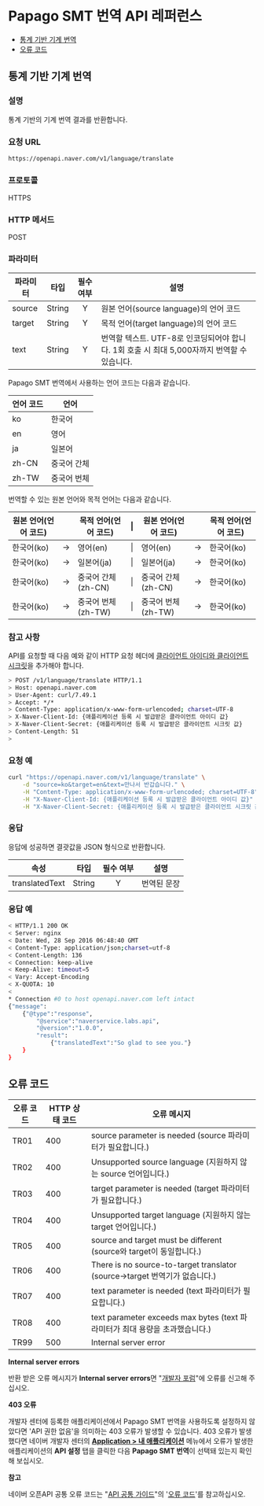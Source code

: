 # Papago SMT 번역 API 레퍼런스

- [통계 기반 기계 번역](#통계-기반-기계-번역)
- [오류 코드](#오류-코드)

## 통계 기반 기계 번역

### 설명

통계 기반의 기계 번역 결과를 반환합니다.

### 요청 URL

```sh
https://openapi.naver.com/v1/language/translate
```

### 프로토콜

HTTPS

### HTTP 메서드

POST

### 파라미터

|파라미터|타입|필수 여부|설명|
|---|---|:-:|----|
|source|String|Y|원본 언어(source language)의 언어 코드|
|target|String|Y|목적 언어(target language)의 언어 코드|
|text|String|Y|번역할 텍스트. UTF-8로 인코딩되어야 합니다. 1회 호출 시 최대 5,000자까지 번역할 수 있습니다.|

Papago SMT 번역에서 사용하는 언어 코드는 다음과 같습니다.

|언어 코드|언어|
|---|---|
|ko|한국어|
|en|영어|
|ja|일본어|
|zh-CN|중국어 간체|
|zh-TW|중국어 번체|

번역할 수 있는 원본 언어와 목적 언어는 다음과 같습니다.

|원본 언어(언어 코드)||목적 언어(언어 코드)|\||원본 언어(언어 코드)||목적 언어(언어 코드)|
|---|:-:|---|:-:|---|:-:|---|
|한국어(ko)|&rarr;|영어(en)|\||영어(en)|&rarr;|한국어(ko)|
|한국어(ko)|&rarr;|일본어(ja)|\||일본어(ja)|&rarr;|한국어(ko)|
|한국어(ko)|&rarr;|중국어 간체(zh-CN)|\||중국어 간체(zh-CN)|&rarr;|한국어(ko)|
|한국어(ko)|&rarr;|중국어 번체(zh-TW)|\||중국어 번체(zh-TW)|&rarr;|한국어(ko)|


### 참고 사항

API를 요청할 때 다음 예와 같이 HTTP 요청 헤더에 [클라이언트 아이디와 클라이언트 시크릿](https://developers.naver.com/docs/common/openapiguide/appregister.md#클라이언트-아이디와-클라이언트-시크릿-확인)을 추가해야 합니다.

```sh
> POST /v1/language/translate HTTP/1.1
> Host: openapi.naver.com
> User-Agent: curl/7.49.1
> Accept: */*
> Content-Type: application/x-www-form-urlencoded; charset=UTF-8
> X-Naver-Client-Id: {애플리케이션 등록 시 발급받은 클라이언트 아이디 값}
> X-Naver-Client-Secret: {애플리케이션 등록 시 발급받은 클라이언트 시크릿 값}
> Content-Length: 51
>
```

### 요청 예

```sh
curl "https://openapi.naver.com/v1/language/translate" \
    -d "source=ko&target=en&text=만나서 반갑습니다." \
    -H "Content-Type: application/x-www-form-urlencoded; charset=UTF-8" \
    -H "X-Naver-Client-Id: {애플리케이션 등록 시 발급받은 클라이언트 아이디 값}" \
    -H "X-Naver-Client-Secret: {애플리케이션 등록 시 발급받은 클라이언트 시크릿 값}" -v
```

### 응답

응답에 성공하면 결괏값을 JSON 형식으로 반환합니다.

|속성|타입|필수 여부|설명|
|---|---|:-:|----|
|translatedText|String|Y|번역된 문장|

### 응답 예

```sh
< HTTP/1.1 200 OK
< Server: nginx
< Date: Wed, 28 Sep 2016 06:48:40 GMT
< Content-Type: application/json;charset=utf-8
< Content-Length: 136
< Connection: keep-alive
< Keep-Alive: timeout=5
< Vary: Accept-Encoding
< X-QUOTA: 10
<
* Connection #0 to host openapi.naver.com left intact
{"message":
    {"@type":"response",
        "@service":"naverservice.labs.api",
        "@version":"1.0.0",
        "result":
            {"translatedText":"So glad to see you."}
    }
}
```

## 오류 코드

|오류 코드|HTTP 상태 코드|오류 메시지|
|---|---|----|
|TR01|400|source parameter is needed (source 파라미터가 필요합니다.)|
|TR02|400|Unsupported source language (지원하지 않는 source 언어입니다.)|
|TR03|400|target parameter is needed (target 파라미터가 필요합니다.)|
|TR04|400|Unsupported target language (지원하지 않는 target 언어입니다.)|
|TR05|400|source and target must be different (source와 target이 동일합니다.)|
|TR06|400|There is no source-to-target translator (source->target 번역기가 없습니다.)|
|TR07|400|text parameter is needed (text 파라미터가 필요합니다.)|
|TR08|400|text parameter exceeds max bytes (text 파라미터가 최대 용량을 초과했습니다.)|
|TR99|500|Internal server error|

<div class="note"><p><strong>Internal server errors</strong></p>
<p>반환 받은 오류 메시지가 <strong>Internal server errors</strong>면 "<a href="https://developers.naver.com/forum" target="_blank">개발자 포럼</a>"에 오류를 신고해 주십시오.</p>  
</div>  

<div class="note"><p><strong>403 오류</strong></p>
<p>개발자 센터에 등록한 애플리케이션에서 Papago SMT 번역을 사용하도록 설정하지 않았다면 'API 권한 없음'을 의미하는 403 오류가 발생할 수 있습니다. 403 오류가 발생했다면 네이버 개발자 센터의 <strong><a href="https://developers.naver.com/apps/#/list" target="_blank">Application &gt; 내 애플리케이션</a></strong> 메뉴에서 오류가 발생한 애플리케이션의 <strong>API 설정</strong> 탭을 클릭한 다음 <strong>Papago SMT 번역</strong>이 선택돼 있는지 확인해 보십시오.</p>
</div>

<div class="info"><p><strong>참고</strong></p>
<p>네이버 오픈API 공통 오류 코드는 "<a href="https://developers.naver.com/docs/common/openapiguide/" target="_blank">API 공통 가이드</a>"의 '<a href="https://developers.naver.com/docs/common/openapiguide/errorcode.md" target="_blank">오류 코드</a>'를 참고하십시오.</p>  
</div>  
